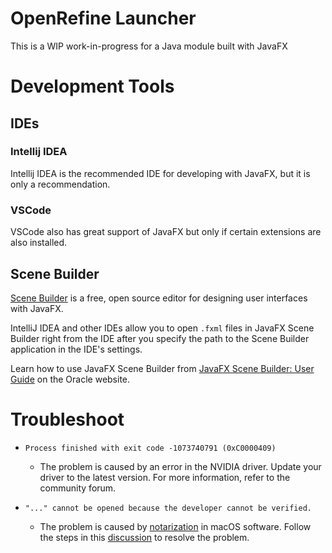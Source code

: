 # OpenRefine Launcher

This is a WIP work-in-progress for a Java module built with JavaFX

# Development Tools

## IDEs

### Intellij IDEA
Intellij IDEA is the recommended IDE for developing with JavaFX, but it is only a recommendation.

### VSCode
VSCode also has great support of JavaFX but only if certain extensions are also installed.

## Scene Builder

[Scene Builder](https://gluonhq.com/products/scene-builder/) is a free, open source editor for designing user interfaces with JavaFX.

IntelliJ IDEA and other IDEs allow you to open `.fxml` files in JavaFX Scene Builder right from the IDE after you specify the path to the Scene Builder application in the IDE's settings.

Learn how to use JavaFX Scene Builder from [JavaFX Scene Builder: User Guide](https://docs.oracle.com/javase/8/scene-builder-2/user-guide/index.html) on the Oracle website.

# Troubleshoot
- `Process finished with exit code -1073740791 (0xC0000409)`
  - The problem is caused by an error in the NVIDIA driver. Update your driver to the latest version. For more information, refer to the community forum.

- `"..." cannot be opened because the developer cannot be verified.`
  - The problem is caused by [notarization](https://developer.apple.com/documentation/security/notarizing_macos_software_before_distribution) in macOS software. Follow the steps in this [discussion](https://github.com/hashicorp/terraform/issues/23033) to resolve the problem.